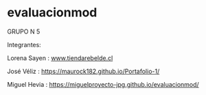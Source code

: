# evaluacionmod
 
GRUPO N 5

Integrantes:

Lorena Sayen :  www.tiendarebelde.cl

José Véliz   :  https://maurock182.github.io/Portafolio-1/

Miguel Hevia : https://miguelproyecto-jpg.github.io/evaluacionmod/

